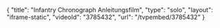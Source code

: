 {
    "title": "Infantry Chronograph Anleitungsfilm",
    "type": "solo",
    "layout": "iframe-static",
    "videoId": "3785432",
    "url": "\/tvpembed\/3785432"
}